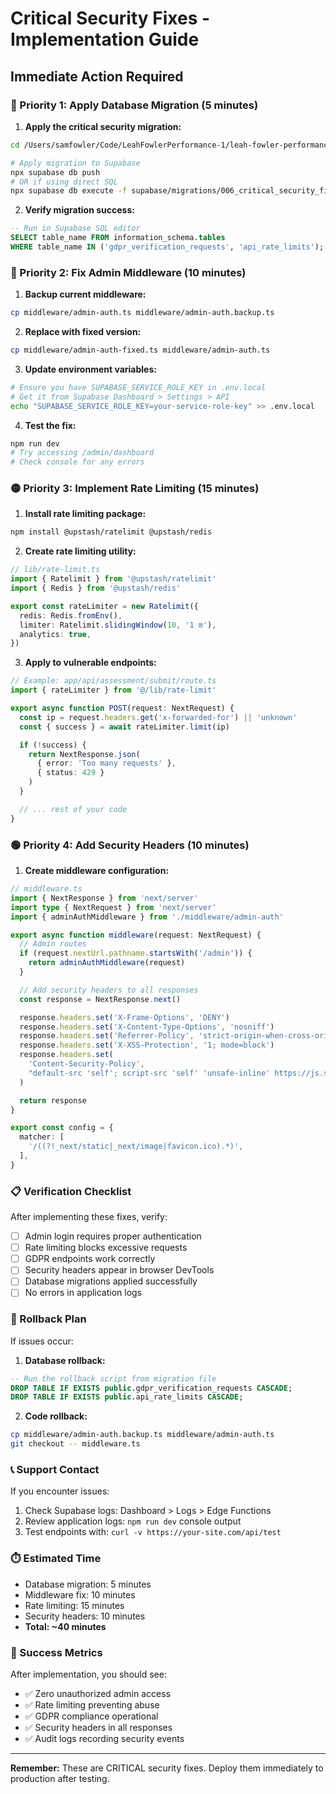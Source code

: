 # Critical Security Fixes - Implementation Guide
## Immediate Action Required

### 🚨 Priority 1: Apply Database Migration (5 minutes)

1. **Apply the critical security migration:**
```bash
cd /Users/samfowler/Code/LeahFowlerPerformance-1/leah-fowler-performance

# Apply migration to Supabase
npx supabase db push
# OR if using direct SQL
npx supabase db execute -f supabase/migrations/006_critical_security_fixes.sql
```

2. **Verify migration success:**
```sql
-- Run in Supabase SQL editor
SELECT table_name FROM information_schema.tables
WHERE table_name IN ('gdpr_verification_requests', 'api_rate_limits');
```

### 🔴 Priority 2: Fix Admin Middleware (10 minutes)

1. **Backup current middleware:**
```bash
cp middleware/admin-auth.ts middleware/admin-auth.backup.ts
```

2. **Replace with fixed version:**
```bash
cp middleware/admin-auth-fixed.ts middleware/admin-auth.ts
```

3. **Update environment variables:**
```bash
# Ensure you have SUPABASE_SERVICE_ROLE_KEY in .env.local
# Get it from Supabase Dashboard > Settings > API
echo "SUPABASE_SERVICE_ROLE_KEY=your-service-role-key" >> .env.local
```

4. **Test the fix:**
```bash
npm run dev
# Try accessing /admin/dashboard
# Check console for any errors
```

### 🟡 Priority 3: Implement Rate Limiting (15 minutes)

1. **Install rate limiting package:**
```bash
npm install @upstash/ratelimit @upstash/redis
```

2. **Create rate limiting utility:**
```typescript
// lib/rate-limit.ts
import { Ratelimit } from '@upstash/ratelimit'
import { Redis } from '@upstash/redis'

export const rateLimiter = new Ratelimit({
  redis: Redis.fromEnv(),
  limiter: Ratelimit.slidingWindow(10, '1 m'),
  analytics: true,
})
```

3. **Apply to vulnerable endpoints:**
```typescript
// Example: app/api/assessment/submit/route.ts
import { rateLimiter } from '@/lib/rate-limit'

export async function POST(request: NextRequest) {
  const ip = request.headers.get('x-forwarded-for') || 'unknown'
  const { success } = await rateLimiter.limit(ip)

  if (!success) {
    return NextResponse.json(
      { error: 'Too many requests' },
      { status: 429 }
    )
  }

  // ... rest of your code
}
```

### 🟢 Priority 4: Add Security Headers (10 minutes)

1. **Create middleware configuration:**
```typescript
// middleware.ts
import { NextResponse } from 'next/server'
import type { NextRequest } from 'next/server'
import { adminAuthMiddleware } from './middleware/admin-auth'

export async function middleware(request: NextRequest) {
  // Admin routes
  if (request.nextUrl.pathname.startsWith('/admin')) {
    return adminAuthMiddleware(request)
  }

  // Add security headers to all responses
  const response = NextResponse.next()

  response.headers.set('X-Frame-Options', 'DENY')
  response.headers.set('X-Content-Type-Options', 'nosniff')
  response.headers.set('Referrer-Policy', 'strict-origin-when-cross-origin')
  response.headers.set('X-XSS-Protection', '1; mode=block')
  response.headers.set(
    'Content-Security-Policy',
    "default-src 'self'; script-src 'self' 'unsafe-inline' https://js.stripe.com; style-src 'self' 'unsafe-inline'; img-src 'self' data: https:; font-src 'self'; connect-src 'self' https://*.supabase.co https://api.stripe.com;"
  )

  return response
}

export const config = {
  matcher: [
    '/((?!_next/static|_next/image|favicon.ico).*)',
  ],
}
```

### 📋 Verification Checklist

After implementing these fixes, verify:

- [ ] Admin login requires proper authentication
- [ ] Rate limiting blocks excessive requests
- [ ] GDPR endpoints work correctly
- [ ] Security headers appear in browser DevTools
- [ ] Database migrations applied successfully
- [ ] No errors in application logs

### 🔄 Rollback Plan

If issues occur:

1. **Database rollback:**
```sql
-- Run the rollback script from migration file
DROP TABLE IF EXISTS public.gdpr_verification_requests CASCADE;
DROP TABLE IF EXISTS public.api_rate_limits CASCADE;
```

2. **Code rollback:**
```bash
cp middleware/admin-auth.backup.ts middleware/admin-auth.ts
git checkout -- middleware.ts
```

### 📞 Support Contact

If you encounter issues:
1. Check Supabase logs: Dashboard > Logs > Edge Functions
2. Review application logs: `npm run dev` console output
3. Test endpoints with: `curl -v https://your-site.com/api/test`

### ⏱️ Estimated Time

- Database migration: 5 minutes
- Middleware fix: 10 minutes
- Rate limiting: 15 minutes
- Security headers: 10 minutes
- **Total: ~40 minutes**

### 🎯 Success Metrics

After implementation, you should see:
- ✅ Zero unauthorized admin access
- ✅ Rate limiting preventing abuse
- ✅ GDPR compliance operational
- ✅ Security headers in all responses
- ✅ Audit logs recording security events

---

**Remember:** These are CRITICAL security fixes. Deploy them immediately to production after testing.